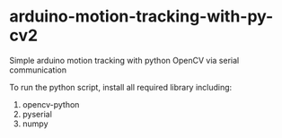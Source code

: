 # arduino-motion-tracking-with-py-cv2
Simple arduino motion tracking with python OpenCV via serial communication

To run the python script, install all required library including:
1. opencv-python
2. pyserial
3. numpy
